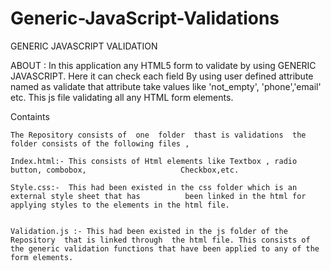 Generic-JavaScript-Validations
==============================

GENERIC JAVASCRIPT VALIDATION


  

ABOUT :
		In this application   any HTML5 form to validate  by using GENERIC JAVASCRIPT.  Here it can check each field By using  user defined attribute  named as  validate  that attribute  take values like 'not_empty', 'phone','email' etc. This js file validating  all any HTML form elements.

Containts

	The Repository consists of  one  folder  thast is validations  the  folder consists of the following files ,	

	Index.html:- This consists of Html elements like Textbox , radio button, combobox,			           Checkbox,etc.

	Style.css:-  This had been existed in the css folder which is an external style sheet that has 			been linked in the html for applying styles to the elements in the html file.

	
	Validation.js :- This had been existed in the js folder of the  Repository  that is linked through  the html file. This consists of the generic validation functions that have been applied to any of the form elements.












